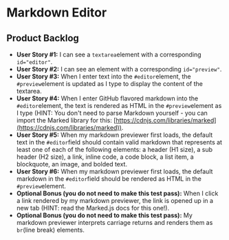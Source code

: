 # Markdown Editor


## Product Backlog

-   **User Story #1:**  I can see a  `textarea`element with a corresponding  `id="editor"`.
-   **User Story #2:**  I can see an element with a corresponding  `id="preview"`.
-   **User Story #3:**  When I enter text into the  `#editor`element, the  `#preview`element is updated as I type to display the content of the textarea.
-   **User Story #4:**  When I enter GitHub flavored markdown into the  `#editor`element, the text is rendered as HTML in the  `#preview`element as I type (HINT: You don't need to parse Markdown yourself - you can import the Marked library for this:  [https://cdnjs.com/libraries/marked](https://cdnjs.com/libraries/marked)).
-   **User Story #5:**  When my markdown previewer first loads, the default text in the  `#editor`field should contain valid markdown that represents at least one of each of the following elements: a header (H1 size), a sub header (H2 size), a link, inline code, a code block, a list item, a blockquote, an image, and bolded text.
-   **User Story #6:**  When my markdown previewer first loads, the default markdown in the  `#editor`field should be rendered as HTML in the  `#preview`element.
-   **Optional Bonus (you do not need to make this test pass):**  When I click a link rendered by my markdown previewer, the link is opened up in a new tab (HINT: read the Marked.js docs for this one!).
-   **Optional Bonus (you do not need to make this test pass):**  My markdown previewer interprets carriage returns and renders them as  `br`(line break) elements.
<!--stackedit_data:
eyJoaXN0b3J5IjpbLTY1NzUzOTgyNywtMjEwMjU1OTQ3OF19
-->